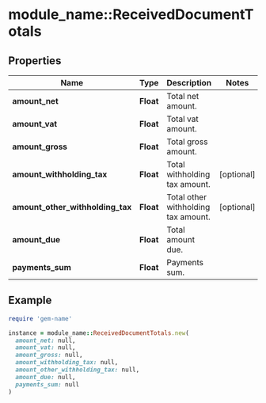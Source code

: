 # module_name::ReceivedDocumentTotals

## Properties

| Name | Type | Description | Notes |
| ---- | ---- | ----------- | ----- |
| **amount_net** | **Float** | Total net amount. |  |
| **amount_vat** | **Float** | Total vat amount. |  |
| **amount_gross** | **Float** | Total gross amount. |  |
| **amount_withholding_tax** | **Float** | Total withholding tax amount. | [optional] |
| **amount_other_withholding_tax** | **Float** | Total other withholding tax amount. | [optional] |
| **amount_due** | **Float** | Total amount due. |  |
| **payments_sum** | **Float** | Payments sum. |  |

## Example

```ruby
require 'gem-name'

instance = module_name::ReceivedDocumentTotals.new(
  amount_net: null,
  amount_vat: null,
  amount_gross: null,
  amount_withholding_tax: null,
  amount_other_withholding_tax: null,
  amount_due: null,
  payments_sum: null
)
```

